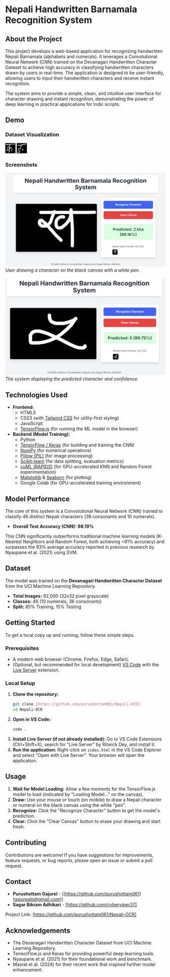 # Nepali Handwritten Barnamala Recognition System

## About the Project

This project develops a web-based application for recognizing handwritten Nepali Barnamala (alphabets and numerals). It leverages a Convolutional Neural Network (CNN) trained on the Devanagari Handwritten Character Dataset to achieve high accuracy in classifying handwritten characters drawn by users in real-time. The application is designed to be user-friendly, allowing users to input their handwritten characters and receive instant recognition.

The system aims to provide a simple, clean, and intuitive user interface for character drawing and instant recognition, demonstrating the power of deep learning in practical applications for Indic scripts.

## Demo

### Dataset Visualization

![Image1](assets/1343.png)
![Image2](assets/4029.png)

### Screenshots

![Drawing Canvas](assets/demo1.png)
_User drawing a character on the black canvas with a white pen._

![Prediction Result](assets/demo2.png)
_The system displaying the predicted character and confidence._

## Technologies Used

- **Frontend:**
  - HTML5
  - CSS3 (with [Tailwind CSS](https://tailwindcss.com/) for utility-first styling)
  - JavaScript
  - [TensorFlow.js](https://www.tensorflow.org/js) (for running the ML model in the browser)
- **Backend (Model Training):**
  - Python
  - [TensorFlow / Keras](https://www.tensorflow.org/keras) (for building and training the CNN)
  - [NumPy](https://numpy.org/) (for numerical operations)
  - [Pillow (PIL)](https://pillow.readthedocs.io/) (for image processing)
  - [Scikit-learn](https://scikit-learn.org/stable/) (for data splitting, evaluation metrics)
  - [cuML (RAPIDS)](https://rapids.ai/start.html) (for GPU-accelerated KNN and Random Forest experimentation)
  - [Matplotlib](https://matplotlib.org/) & [Seaborn](https://seaborn.pydata.org/) (for plotting)
  - Google Colab (for GPU-accelerated training environment)

## Model Performance

The core of this system is a Convolutional Neural Network (CNN) trained to classify 46 distinct Nepali characters (36 consonants and 10 numerals).

- **Overall Test Accuracy (CNN):** **98.19%**

This CNN significantly outperforms traditional machine learning models (K-Nearest Neighbors and Random Forest, both achieving ~91% accuracy) and surpasses the 93% average accuracy reported in previous research by Nyaupane et al. (2021) using SVM.

## Dataset

The model was trained on the **Devanagari Handwritten Character Dataset** from the UCI Machine Learning Repository.

- **Total Images:** 92,000 (32x32 pixel grayscale)
- **Classes:** 46 (10 numerals, 36 consonants)
- **Split:** 85% Training, 15% Testing

## Getting Started

To get a local copy up and running, follow these simple steps.

### Prerequisites

- A modern web browser (Chrome, Firefox, Edge, Safari).
- (Optional, but recommended for local development) [VS Code](https://code.visualstudio.com/) with the [Live Server](https://marketplace.visualstudio.com/items?itemName=ritwickdey.LiveServer) extension.

### Local Setup

1.  **Clone the repository:**
    ```bash
    git clone [https://github.com/purushottam061/Nepali-OCR]
    cd Nepali-OCR
    ```
2.  **Open in VS Code:**
    ```bash
    code .
    ```
3.  **Install Live Server (if not already installed):**
    Go to VS Code Extensions (Ctrl+Shift+X), search for "Live Server" by Ritwick Dey, and install it.
4.  **Run the application:**
    Right-click on `index.html` in the VS Code Explorer and select "Open with Live Server". Your browser will open the application.

## Usage

1.  **Wait for Model Loading:** Allow a few moments for the TensorFlow.js model to load (indicated by "Loading Model..." on the canvas).
2.  **Draw:** Use your mouse or touch (on mobile) to draw a Nepali character or numeral on the black canvas using the white "pen".
3.  **Recognize:** Click the "Recognize Character" button to get the model's prediction.
4.  **Clear:** Click the "Clear Canvas" button to erase your drawing and start fresh.

## Contributing

Contributions are welcome! If you have suggestions for improvements, feature requests, or bug reports, please open an issue or submit a pull request.

## Contact

- **Purushottam Gajurel** - [(https://github.com/purushottam061) (gajurealp@gmail.com)]
- **Sagar Bikram Adhikari** - [https://github.com/cyberviper37]

Project Link: [https://github.com/purushottam061/Nepali-OCR]

## Acknowledgements

- The Devanagari Handwritten Character Dataset from UCI Machine Learning Repository.
- TensorFlow.js and Keras for providing powerful deep learning tools.
- Nyaupane et al. (2021) for their foundational work and benchmark.
- Masrat et al. (2024) for their recent work that inspired further model enhancement.
